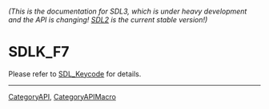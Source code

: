 ###### (This is the documentation for SDL3, which is under heavy development and the API is changing! [SDL2](https://wiki.libsdl.org/SDL2/) is the current stable version!)
# SDLK_F7

Please refer to [SDL_Keycode](SDL_Keycode) for details.

----
[CategoryAPI](CategoryAPI), [CategoryAPIMacro](CategoryAPIMacro)

